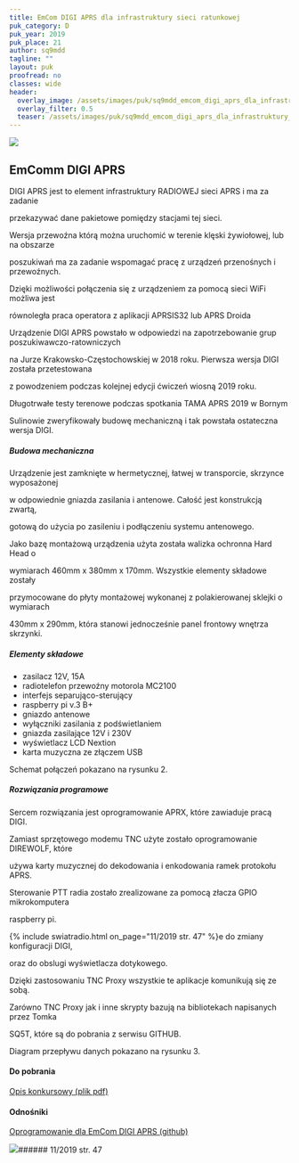 ```yaml
---
title: EmCom DIGI APRS dla infrastruktury sieci ratunkowej
puk_category: D
puk_year: 2019
puk_place: 21
author: sq9mdd
tagline: ""
layout: puk
proofread: no
classes: wide
header:
  overlay_image: /assets/images/puk/sq9mdd_emcom_digi_aprs_dla_infrastruktury_sieci_ratunkowej.jpg
  overlay_filter: 0.5
  teaser: /assets/images/puk/sq9mdd_emcom_digi_aprs_dla_infrastruktury_sieci_ratunkowej.jpg
---
```






 



![](assets/data/img/projects/2019-21-0.jpg) 



EmComm DIGI APRS
----------------





 DIGI APRS jest to element infrastruktury RADIOWEJ sieci APRS i ma za zadanie

 przekazywać dane pakietowe pomiędzy stacjami tej sieci.

 Wersja przewoźna którą można uruchomić w terenie klęski żywiołowej, lub na obszarze

 poszukiwań ma za zadanie wspomagać pracę z urządzeń przenośnych i przewoźnych.

 Dzięki możliwości połączenia się z urządzeniem za pomocą sieci WiFi możliwa jest

 równoległa praca operatora z aplikacji APRSIS32 lub APRS Droida






Urządzenie DIGI APRS powstało w odpowiedzi na zapotrzebowanie grup poszukiwawczo-ratowniczych

na Jurze Krakowsko-Częstochowskiej w 2018 roku. Pierwsza wersja DIGI została przetestowana

z powodzeniem podczas kolejnej edycji ćwiczeń wiosną 2019 roku.

Długotrwałe testy terenowe podczas spotkania TAMA APRS 2019 w Bornym

Sulinowie zweryfikowały budowę mechaniczną i tak powstała ostateczna wersja DIGI.




##### Budowa mechaniczna




 Urządzenie jest zamknięte w hermetycznej, łatwej w transporcie, skrzynce wyposażonej

w odpowiednie gniazda zasilania i antenowe. Całość jest konstrukcją zwartą,

gotową do użycia po zasileniu i podłączeniu systemu antenowego.






 Jako bazę montażową urządzenia użyta została walizka ochronna Hard Head o

wymiarach 460mm x 380mm x 170mm. Wszystkie elementy składowe zostały

przymocowane do płyty montażowej wykonanej z polakierowanej sklejki o wymiarach

430mm x 290mm, która stanowi jednocześnie panel frontowy wnętrza skrzynki.




##### Elementy składowe




* zasilacz 12V, 15A
* radiotelefon przewoźny motorola MC2100
* interfejs separująco-sterujący
* raspberry pi v.3 B+
* gniazdo antenowe
* wyłączniki zasilania z podświetlaniem
* gniazda zasilające 12V i 230V
* wyświetlacz LCD Nextion
* karta muzyczna ze złączem USB






Schemat połączeń pokazano na rysunku 2.




##### Rozwiązania programowe




Sercem rozwiązania jest oprogramowanie APRX, które zawiaduje pracą DIGI.

Zamiast sprzętowego modemu TNC użyte zostało oprogramowanie DIREWOLF, które

używa karty muzycznej do dekodowania i enkodowania ramek protokołu APRS.

Sterowanie PTT radia zostało zrealizowane za pomocą złacza GPIO mikrokomputera

raspberry pi.






{% include swiatradio.html on_page="11/2019 str. 47" %}e do zmiany konfiguracji DIGI,

oraz do obslugi wyświetlacza dotykowego.

Dzięki zastosowaniu TNC Proxy wszystkie te aplikacje komunikują się ze sobą.

Zarówno TNC Proxy jak i inne skrypty bazują na bibliotekach napisanych przez Tomka

SQ5T, które są do pobrania z serwisu GITHUB.






Diagram przepływu danych pokazano na rysunku 3.





#### Do pobrania

[Opis konkursowy (plik pdf)](/assets/bin/SQ9MDD_emcom-digi-aprs.pdf)




#### Odnośniki

[Oprogramowanie dla EmCom DIGI APRS (github)](https://github.com/SQ9MDD/EmComm-Off-Grid-DIGI-Project)

 



![](assets/img/logo/sr_logo_s.jpg)###### 11/2019 str. 47

 





 



